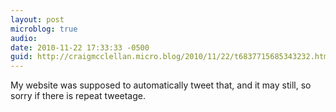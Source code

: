 ```yaml
---
layout: post
microblog: true
audio: 
date: 2010-11-22 17:33:33 -0500
guid: http://craigmcclellan.micro.blog/2010/11/22/t6837715685343232.html
---
```

My website was supposed to automatically tweet that, and it may still, so sorry if there is repeat tweetage.
